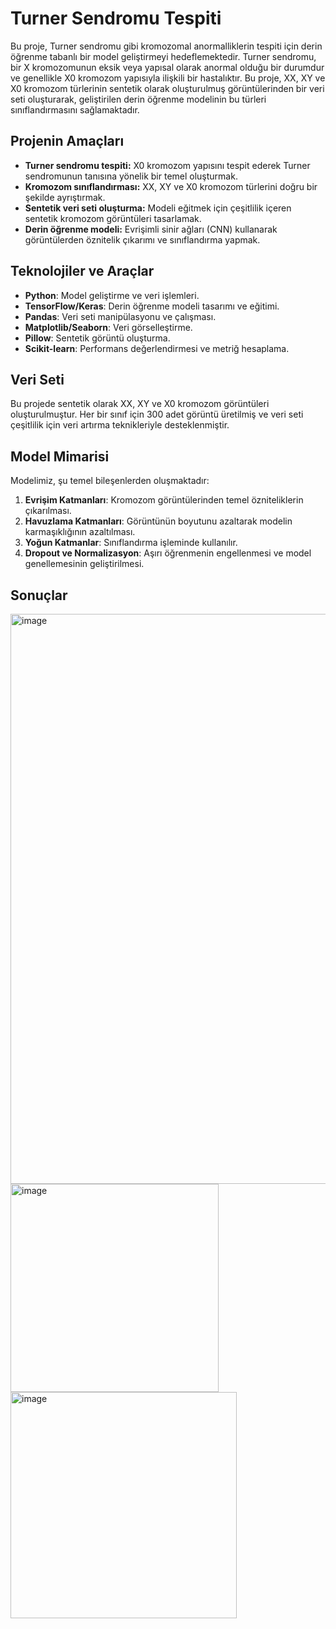 # Turner Sendromu Tespiti 

Bu proje, Turner sendromu gibi kromozomal anormalliklerin tespiti için derin öğrenme tabanlı bir model geliştirmeyi hedeflemektedir. Turner sendromu, bir X kromozomunun eksik veya yapısal olarak anormal olduğu bir durumdur ve genellikle X0 kromozom yapısıyla ilişkili bir hastalıktır. Bu proje, XX, XY ve X0 kromozom türlerinin sentetik olarak oluşturulmuş görüntülerinden bir veri seti oluşturarak, geliştirilen derin öğrenme modelinin bu türleri sınıflandırmasını sağlamaktadır.

## Projenin Amaçları

- **Turner sendromu tespiti:** X0 kromozom yapısını tespit ederek Turner sendromunun tanısına yönelik bir temel oluşturmak.
- **Kromozom sınıflandırması:** XX, XY ve X0 kromozom türlerini doğru bir şekilde ayrıştırmak.
- **Sentetik veri seti oluşturma:** Modeli eğitmek için çeşitlilik içeren sentetik kromozom görüntüleri tasarlamak.
- **Derin öğrenme modeli:** Evrişimli sinir ağları (CNN) kullanarak görüntülerden öznitelik çıkarımı ve sınıflandırma yapmak.

## Teknolojiler ve Araçlar

- **Python**: Model geliştirme ve veri işlemleri.
- **TensorFlow/Keras**: Derin öğrenme modeli tasarımı ve eğitimi.
- **Pandas**: Veri seti manipülasyonu ve çalışması.
- **Matplotlib/Seaborn**: Veri görselleştirme.
- **Pillow**: Sentetik görüntü oluşturma.
- **Scikit-learn**: Performans değerlendirmesi ve metriğ hesaplama.

## Veri Seti

Bu projede sentetik olarak XX, XY ve X0 kromozom görüntüleri oluşturulmuştur. Her bir sınıf için 300 adet görüntü üretilmiş ve veri seti çeşitlilik için veri artırma teknikleriyle desteklenmiştir.

## Model Mimarisi

Modelimiz, şu temel bileşenlerden oluşmaktadır:

1. **Evrişim Katmanları**: Kromozom görüntülerinden temel özniteliklerin çıkarılması.
2. **Havuzlama Katmanları**: Görüntünün boyutunu azaltarak modelin karmaşıklığının azaltılması.
3. **Yoğun Katmanlar**: Sınıflandırma işleminde kullanılır.
4. **Dropout ve Normalizasyon**: Aşırı öğrenmenin engellenmesi ve model genellemesinin geliştirilmesi.

## Sonuçlar

<img width="912" alt="image" src="https://github.com/user-attachments/assets/f6562a39-b511-4302-a8ed-7ad5e204626e" />
<img width="333" alt="image" src="https://github.com/user-attachments/assets/f894cbf0-c1c1-4c84-b0c2-ed5221f504d9" />
<img width="362" alt="image" src="https://github.com/user-attachments/assets/68b8648d-f213-41a2-b484-a1f205a92885" />


